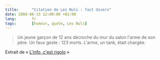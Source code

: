 ```yaml
---
title:      "Citation de Les Nuls : fait divers"
date: 2008-06-15 12:00:00 +02:00
lang:       fr
tags:       [humour, quote, Les Nuls]
---
```


> Un jeune garçon de 12 ans décroche du mur du salon l'arme de son père. Un faux geste : 123 morts. L'arme, un tank, était chargée.

Extrait de « [L'info, c'est rigolo](http://www.amazon.fr/exec/obidos/ASIN/2020200090/phpheaven-21) »
